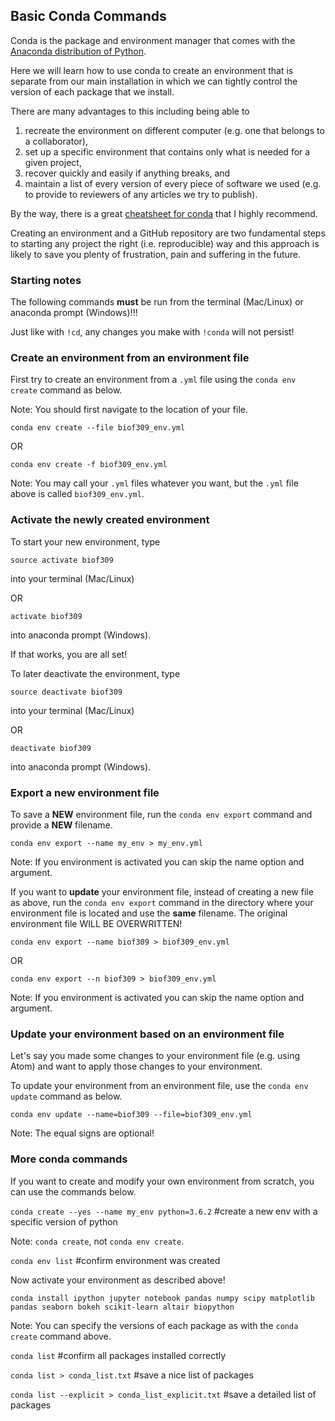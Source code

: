 
## Basic Conda Commands

Conda is the package and environment manager that comes with the [Anaconda distribution of Python](https://www.anaconda.com/download/).

Here we will learn how to use conda to create an environment that is separate from our main installation in which we can tightly control the version of each package that we install. 

There are many advantages to this including being able to
1. recreate the environment on different computer (e.g. one that belongs to a collaborator), 
2. set up a specific environment that contains only what is needed for a given project,
2. recover quickly and easily if anything breaks, and 
3. maintain a list of every version of every piece of software we used (e.g. to provide to reviewers of any articles we try to publish).

By the way, there is a great [cheatsheet for conda](https://conda.io/docs/_downloads/conda-cheatsheet.pdf) that I highly recommend.

Creating an environment and a GitHub repository are two fundamental steps to starting any project the right (i.e. reproducible) way and this approach is likely to save you plenty of frustration, pain and suffering in the future.

### Starting notes

The following commands **must** be run from the terminal (Mac/Linux) or anaconda prompt (Windows)!!!

Just like with `!cd`, any changes you make with `!conda` will not persist!

### Create an environment from an environment file

First try to create an environment from a `.yml` file using the `conda env create` command as below.

Note: You should first navigate to the location of your file.

`conda env create --file biof309_env.yml`

OR

`conda env create -f biof309_env.yml`

Note: You may call your `.yml` files whatever you want, but the `.yml` file above is called `biof309_env.yml`.

### Activate the newly created environment

To start your new environment, type 

`source activate biof309`

into your terminal (Mac/Linux)

OR

`activate biof309` 

into anaconda prompt (Windows).

If that works, you are all set!

To later deactivate the environment, type 

`source deactivate biof309`

into your terminal (Mac/Linux)

OR

`deactivate biof309`

into anaconda prompt (Windows).

### Export a new environment file

To save a **NEW** environment file, run the `conda env export` command and provide a **NEW** filename.

`conda env export --name my_env > my_env.yml`

Note: If you environment is activated you can skip the name option and argument.

If you want to **update** your environment file, instead of creating a new file as above, run the `conda env export` command in the directory where your environment file is located and use the **same** filename. The original environment file WILL BE OVERWRITTEN!

`conda env export --name biof309 > biof309_env.yml`

OR

`conda env export --n biof309 > biof309_env.yml`

Note: If you environment is activated you can skip the name option and argument.

### Update your environment based on an environment file

Let's say you made some changes to your environment file (e.g. using Atom) and want to apply those changes to your environment.

To update your environment from an environment file, use the `conda env update` command as below.

`conda env update --name=biof309 --file=biof309_env.yml`

Note: The equal signs are optional!

### More conda commands

If you want to create and modify your own environment from scratch, you can use the commands below.

`conda create --yes --name my_env python=3.6.2` #create a new env with a specific version of python

Note: `conda create`, not `conda env create`.

`conda env list` #confirm environment was created

Now activate your environment as described above!

`conda install ipython jupyter notebook pandas numpy scipy matplotlib pandas seaborn bokeh scikit-learn altair biopython`

Note: You can specify the versions of each package as with the `conda create` command above.

`conda list` #confirm all packages installed correctly

`conda list > conda_list.txt` #save a nice list of packages

`conda list --explicit > conda_list_explicit.txt` #save a detailed list of packages
